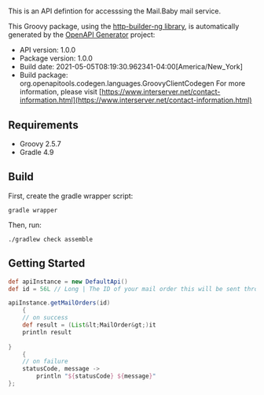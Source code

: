 # 

This is an API defintion for accesssing the Mail.Baby mail service.

This Groovy package, using the [http-builder-ng library](https://http-builder-ng.github.io/http-builder-ng/), is automatically generated by the [OpenAPI Generator](https://openapi-generator.tech) project:

- API version: 1.0.0
- Package version: 1.0.0
- Build date: 2021-05-05T08:19:30.962341-04:00[America/New_York]
- Build package: org.openapitools.codegen.languages.GroovyClientCodegen
For more information, please visit [https://www.interserver.net/contact-information.html](https://www.interserver.net/contact-information.html)

## Requirements

* Groovy 2.5.7
* Gradle 4.9

## Build

First, create the gradle wrapper script:

```
gradle wrapper
```

Then, run:

```
./gradlew check assemble
```

## Getting Started


```groovy
def apiInstance = new DefaultApi()
def id = 56L // Long | The ID of your mail order this will be sent through.

apiInstance.getMailOrders(id)
    {
    // on success
    def result = (List&lt;MailOrder&gt;)it
    println result
    
}
    {
    // on failure
    statusCode, message ->
        println "${statusCode} ${message}"
};
```

